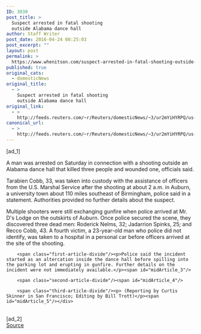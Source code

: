 ```yaml
---
ID: 3030
post_title: >
  Suspect arrested in fatal shooting
  outside Alabama dance hall
author: Staff Writer
post_date: 2016-04-24 08:25:03
post_excerpt: ""
layout: post
permalink: >
  https://www.whenitson.com/suspect-arrested-in-fatal-shooting-outside-alabama-dance-hall/
published: true
original_cats:
  - domesticNews
original_title:
  - >
    Suspect arrested in fatal shooting
    outside Alabama dance hall
original_link:
  - >
    http://feeds.reuters.com/~r/Reuters/domesticNews/~3/ur2mYiHYRPQ/us-alabama-shooting-idUSKCN0XK0LA
canonical_url:
  - >
    http://feeds.reuters.com/~r/Reuters/domesticNews/~3/ur2mYiHYRPQ/us-alabama-shooting-idUSKCN0XK0LA
---
```

 [ad_1]
<br><div id="articleText">
<span id="midArticle_start"/>

<span class="focusParagraph" readability="4"><p><span class="articleLocatio&lt;/span&gt;n">A man was arrested on Saturday in connection with a shooting outside an Alabama dance hall that killed three people and wounded one, officials said.</span></p></span><span id="midArticle_0"/><p>Tarabien Cobb, 33, was taken into custody with the assistance of officers from the U.S. Marshal Service after the shooting at about 2 a.m. in Auburn, a university town about 110 miles southeast of Birmingham, police said in a statement. Authorities provided no further details about the suspect.</p><span id="midArticle_1"/><p>Multiple shooters were still exchanging gunfire when police arrived at Mr. D's Lodge on the outskirts of Auburn. Once police secured the scene, they discovered three dead men: Roderick Nelms, 32; Jadarrion Spinks, 25; and Recco Cobb, 43. A fourth victim, a 23-year-old man who police did not identify, was taken to a hospital in a personal car before officers arrived at the site of the shooting.</p><span id="midArticle_2"/>
        
        <span class="first-article-divide"/><p>Police said the incident started as an altercation inside the dance hall before spilling into the parking lot and erupting in gunfire. Further details on the incident were not immediately available.</p><span id="midArticle_3"/>
        
        <span class="second-article-divide"/><span id="midArticle_4"/>
        
        <span class="third-article-divide"/><p> (Reporting by Curtis Skinner in San Francisco; Editing by Bill Trott)</p><span id="midArticle_5"/></div>
<br>[ad_2]
<br><a href="http://feeds.reuters.com/~r/Reuters/domesticNews/~3/ur2mYiHYRPQ/us-alabama-shooting-idUSKCN0XK0LA">Source </a>